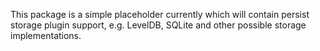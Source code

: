 This package is a simple placeholder currently which will contain persist storage plugin support,
e.g. LevelDB, SQLite and other possible storage implementations.
